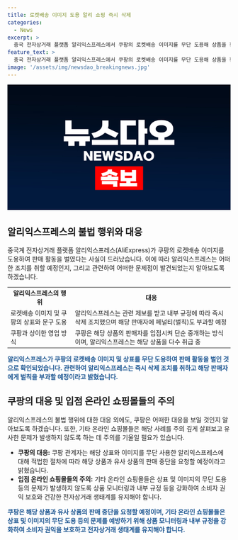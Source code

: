 ```yaml
---
title: 로켓배송 이미지 도용 알리 쇼핑 즉시 삭제
categories:
  - News
excerpt: >
  중국 전자상거래 플랫폼 알리익스프레스에서 쿠팡의 로켓배송 이미지를 무단 도용해 상품을 판매하는 사례가 발생했다. 해당 페이지에는 쿠팡이 직접 수입했어요라는 문구도 포함돼 있었으며, 알리익스프레스 측은 해당 판매자에게 벌칙을 부과하고 관련 상품 판매 중단을 요청할 예정이라고 밝혔다. 쿠팡 관계자는 상표권과 저작권을 침해했다며 적법한 조치를 취할 예정이라고 전했다. (사진=알리익스프레스 판매사이트)
feature_text: >
  중국 전자상거래 플랫폼 알리익스프레스에서 쿠팡의 로켓배송 이미지를 무단 도용해 상품을 판매하는 사례가 발생했다. 해당 페이지에는 쿠팡이 직접 수입했어요라는 문구도 포함돼 있었으며, 알리익스프레스 측은 해당 판매자에게 벌칙을 부과하고 관련 상품 판매 중단을 요청할 예정이라고 밝혔다. 쿠팡 관계자는 상표권과 저작권을 침해했다며 적법한 조치를 취할 예정이라고 전했다. (사진=알리익스프레스 판매사이트)
image: '/assets/img/newsdao_breakingnews.jpg'
---
```


<p><img src="/assets/img/newsdao_breakingnews.jpg" alt="koreaapp 속보" /></p>

<h2 data-ke-size="size26">알리익스프레스의 불법 행위와 대응</h2>

<p data-ke-size="size16">중국계 전자상거래 플랫폼 알리익스프레스(AliExpress)가 쿠팡의 로켓배송 이미지를 도용하여 판매 활동을 벌였다는 사실이 드러났습니다. 이에 따라 알리익스프레스는 어떠한 조치를 취할 예정인지, 그리고 관련하여 어떠한 문제점이 발견되었는지 알아보도록 하겠습니다.</p>

<table>
  <tbody>
    <tr>
      <td style="text-align: center; height: 17px;"><b>알리익스프레스의 행위</b></td>
      <td style="text-align: center; height: 17px;"><b>대응</b></td>
    </tr>
    <tr>
      <td style="text-align: left;">로켓배송 이미지 및 쿠팡의 상표와 문구 도용</td>
      <td style="text-align: left;">알리익스프레스는 관련 제보를 받고 내부 규정에 따라 즉시 삭제 조치했으며 해당 판매자에 페널티(벌칙)도 부과할 예정</td>
    </tr>
    <tr>
      <td style="text-align: left;">쿠팡과 상이한 영업 방식</td>
      <td style="text-align: left;">쿠팡은 해당 상품의 판매자를 입점시켜 단순 중개하는 방식이며, 알리익스프레스는 해당 상품을 다수 취급 중</td>
    </tr>
  </tbody>
</table>

<p><b><span style="color: #1a5490;">알리익스프레스가 쿠팡의 로켓배송 이미지 및 상표를 무단 도용하여 판매 활동을 벌인 것으로 확인되었습니다. 관련하여 알리익스프레스는 즉시 삭제 조치를 취하고 해당 판매자에게 벌칙을 부과할 예정이라고 밝혔습니다.</span></b></p>

<h2 data-ke-size="size26">쿠팡의 대응 및 입점 온라인 쇼핑몰들의 주의</h2>

<p data-ke-size="size16">알리익스프레스의 불법 행위에 대한 대응 외에도, 쿠팡은 어떠한 대응을 보일 것인지 알아보도록 하겠습니다. 또한, 기타 온라인 쇼핑몰들은 해당 사례를 주의 깊게 살펴보고 유사한 문제가 발생하지 않도록 하는 데 주의를 기울일 필요가 있습니다.</p>

<ul>
  <li><b>쿠팡의 대응:</b> 쿠팡 관계자는 해당 상표와 이미지를 무단 사용한 알리익스프레스에 대해 적법한 절차에 따라 해당 상품과 유사 상품의 판매 중단을 요청할 예정이라고 밝혔습니다.</li>
  <li><b>입점 온라인 쇼핑몰들의 주의:</b> 기타 온라인 쇼핑몰들은 상표 및 이미지의 무단 도용 등의 문제가 발생하지 않도록 상품 모니터링과 내부 규정 등을 강화하여 소비자 권익 보호와 건강한 전자상거래 생태계를 유지해야 합니다.</li>
</ul>

<p><b><span style="color: #1a5490;">쿠팡은 해당 상품과 유사 상품의 판매 중단을 요청할 예정이며, 기타 온라인 쇼핑몰들은 상표 및 이미지의 무단 도용 등의 문제를 예방하기 위해 상품 모니터링과 내부 규정을 강화하여 소비자 권익을 보호하고 전자상거래 생태계를 유지해야 합니다.</span></b></p>

